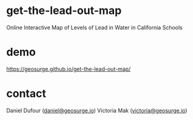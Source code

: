 # get-the-lead-out-map
Online Interactive Map of Levels of Lead in Water in California Schools

# demo
https://geosurge.github.io/get-the-lead-out-map/

# contact
Daniel Dufour (daniel@geosurge.io)
Victoria Mak (victoria@geosurge.io)
